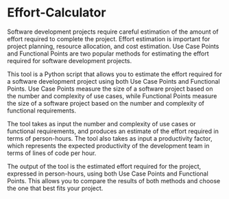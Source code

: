 # Effort-Calculator

Software development projects require careful estimation of the amount of effort required to complete the project. Effort estimation is important for project planning, resource allocation, and cost estimation. Use Case Points and Functional Points are two popular methods for estimating the effort required for software development projects.

This tool is a Python script that allows you to estimate the effort required for a software development project using both Use Case Points and Functional Points. Use Case Points measure the size of a software project based on the number and complexity of use cases, while Functional Points measure the size of a software project based on the number and complexity of functional requirements.

The tool takes as input the number and complexity of use cases or functional requirements, and produces an estimate of the effort required in terms of person-hours. The tool also takes as input a productivity factor, which represents the expected productivity of the development team in terms of lines of code per hour.

The output of the tool is the estimated effort required for the project, expressed in person-hours, using both Use Case Points and Functional Points. This allows you to compare the results of both methods and choose the one that best fits your project.
